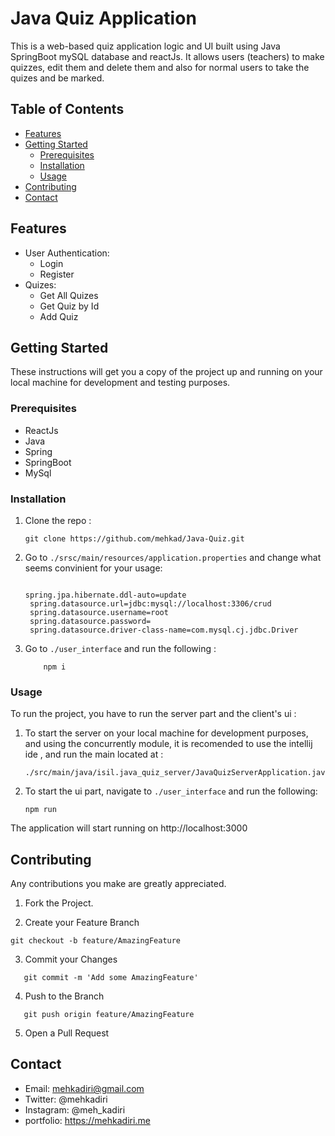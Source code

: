 # Java Quiz Application

This is a web-based quiz application logic and UI built using Java SpringBoot mySQL database and reactJs. It allows users (teachers) to make quizzes, edit them and delete them and also for normal users to take the quizes and be marked.

## Table of Contents

- [Features](#features)
- [Getting Started](#getting-started)
  - [Prerequisites](#prerequisites)
  - [Installation](#installation)
  - [Usage](#usage)
- [Contributing](#contributing)
- [Contact](#contact)

## Features

- User Authentication:
  - Login
  - Register
- Quizes:
  - Get All Quizes
  - Get Quiz by Id
  - Add Quiz

## Getting Started

These instructions will get you a copy of the project up and running on your local machine for development and testing purposes.

### Prerequisites

- ReactJs
- Java
- Spring
- SpringBoot
- MySql

### Installation

1. Clone the repo :

   ```
   git clone https://github.com/mehkad/Java-Quiz.git
   ```

2. Go to `./srsc/main/resources/application.properties` and change what seems convinient for your usage:

   ```

   spring.jpa.hibernate.ddl-auto=update
    spring.datasource.url=jdbc:mysql://localhost:3306/crud
    spring.datasource.username=root
    spring.datasource.password=
    spring.datasource.driver-class-name=com.mysql.cj.jdbc.Driver
   ```

3. Go to `./user_interface` and run the following :

   ```
       npm i
   ```

### Usage

To run the project, you have to run the server part and the client's ui :

1. To start the server on your local machine for development purposes, and using the concurrently module, it is recomended to use the intellij ide , and run the main located at :

   ```
   ./src/main/java/isil.java_quiz_server/JavaQuizServerApplication.java
   ```

2. To start the ui part, navigate to `./user_interface` and run the following:

   ```
   npm run
   ```

The application will start running on http://localhost:3000

## Contributing

Any contributions you make are greatly appreciated.

1. Fork the Project.

2. Create your Feature Branch

```
git checkout -b feature/AmazingFeature
```

3. Commit your Changes

```
   git commit -m 'Add some AmazingFeature'
```

4. Push to the Branch

```
   git push origin feature/AmazingFeature
```

5. Open a Pull Request

## Contact

- Email: mehkadiri@gmail.com
- Twitter: @mehkadiri
- Instagram: @meh_kadiri
- portfolio: https://mehkadiri.me
